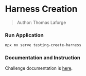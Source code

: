 # Harness Creation

> Author: Thomas Laforge

### Run Application

```bash
npx nx serve testing-create-harness
```

### Documentation and Instruction

Challenge documentation is [here](https://angular-challenges.vercel.app/challenges/testing/24-harness-creation/).
